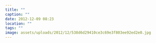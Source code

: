```yaml
---
title: ""
caption: ""
date: 2012-12-09 08:23
location: ""
tags: ""
image: assets/uploads/2012/12/538d6d29410ce3c69e3f803ee92ed2e0.jpg
---
```

